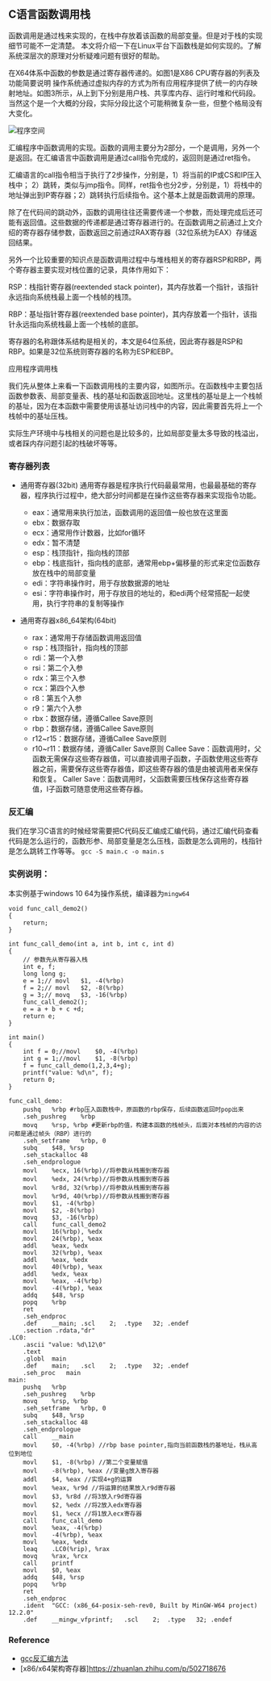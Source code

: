 ## C语言函数调用栈
函数调用是通过栈来实现的，在栈中存放着该函数的局部变量。但是对于栈的实现细节可能不一定清楚。
本文将介绍一下在Linux平台下函数栈是如何实现的。了解系统深层次的原理对分析疑难问题有很好的帮助。

在X64体系中函数的参数是通过寄存器传递的。如图1是X86 CPU寄存器的列表及功能简要说明
操作系统通过虚拟内存的方式为所有应用程序提供了统一的内存映射地址。如图3所示，从上到下分别是用户栈、共享库内存、运行时堆和代码段。当然这个是一个大概的分段，实际分段比这个可能稍微复杂一些，但整个格局没有大变化。

![程序空间](../figures/program_space.png)

汇编程序中函数调用的实现。函数的调用主要分为2部分，一个是调用，另外一个是返回。在汇编语言中函数调用是通过call指令完成的，返回则是通过ret指令。

汇编语言的call指令相当于执行了2步操作，分别是，1）将当前的IP或CS和IP压入栈中； 2）跳转，类似与jmp指令。同样，ret指令也分2步，分别是，1）将栈中的地址弹出到IP寄存器；2）跳转执行后续指令。这个基本上就是函数调用的原理。

除了在代码间的跳动外，函数的调用往往还需要传递一个参数，而处理完成后还可能有返回值。这些数据的传递都是通过寄存器进行的。在函数调用之前通过上文介绍的寄存器存储参数，函数返回之前通过RAX寄存器（32位系统为EAX）存储返回结果。

另外一个比较重要的知识点是函数调用过程中与堆栈相关的寄存器RSP和RBP，两个寄存器主要实现对栈位置的记录，具体作用如下：

RSP：栈指针寄存器(reextended stack pointer)，其内存放着一个指针，该指针永远指向系统栈最上面一个栈帧的栈顶。

RBP：基址指针寄存器(reextended base pointer)，其内存放着一个指针，该指针永远指向系统栈最上面一个栈帧的底部。

寄存器的名称跟体系结构是相关的，本文是64位系统，因此寄存器是RSP和RBP。如果是32位系统则寄存器的名称为ESP和EBP。

应用程序调用栈

我们先从整体上来看一下函数调用栈的主要内容，如图所示。在函数栈中主要包括函数参数表、局部变量表、栈的基址和函数返回地址。这里栈的基址是上一个栈帧的基址，因为在本函数中需要使用该基址访问栈中的内容，因此需要首先将上一个栈帧中的基址压栈。

实际生产环境中与栈相关的问题也是比较多的，比如局部变量太多导致的栈溢出，或者踩内存问题引起的栈破坏等等。

### 寄存器列表
- 通用寄存器(32bit)
通用寄存器是程序执行代码最最常用，也最最基础的寄存器，程序执行过程中，绝大部分时间都是在操作这些寄存器来实现指令功能。
    - eax：通常用来执行加法，函数调用的返回值一般也放在这里面
    - ebx：数据存取
    - ecx：通常用作计数器，比如for循环
    - edx：暂不清楚
    - esp：栈顶指针，指向栈的顶部
    - ebp：栈底指针，指向栈的底部，通常用ebp+偏移量的形式来定位函数存放在栈中的局部变量
    - edi：字符串操作时，用于存放数据源的地址
    - esi：字符串操作时，用于存放目的地址的，和edi两个经常搭配一起使用，执行字符串的复制等操作

- 通用寄存器x86_64架构(64bit)
    - rax：通常用于存储函数调用返回值
    - rsp：栈顶指针，指向栈的顶部
    - rdi：第一个入参
    - rsi：第二个入参
    - rdx：第三个入参
    - rcx：第四个入参
    - r8：第五个入参
    - r9：第六个入参
    - rbx：数据存储，遵循Callee Save原则
    - rbp：数据存储，遵循Callee Save原则
    - r12~r15：数据存储，遵循Callee Save原则
    - r10~r11：数据存储，遵循Caller Save原则
Callee Save：函数调用时，父函数无需保存这些寄存器值，可以直接调用子函数，子函数使用这些寄存器之前，需要保存这些寄存器值，即这些寄存器的值是由被调用者来保存和恢复。
Caller Save：函数调用时，父函数需要压栈保存这些寄存器值，I子函数可随意使用这些寄存器。

### 反汇编
我们在学习C语言的时候经常需要把C代码反汇编成汇编代码，通过汇编代码查看代码是怎么运行的，函数形参、局部变量是怎么压栈，函数是怎么调用的，栈指针是怎么跳转工作等等。
`gcc -S main.c -o main.s`

### 实例说明：
本实例基于windows 10 64为操作系统，编译器为`mingw64`

```
void func_call_demo2()
{
    return;
}

int func_call_demo(int a, int b, int c, int d)
{
    // 参数先从寄存器入栈
    int e, f;
    long long g;
    e = 1;// movl	$1, -4(%rbp)
    f = 2;// movl	$2, -8(%rbp)
    g = 3;// movq	$3, -16(%rbp)
    func_call_demo2();
    e = a + b + c +d;
    return e;
}

int main()
{
    int f = 0;//movl	$0, -4(%rbp)
    int g = 1;//movl	$1, -8(%rbp)
    f = func_call_demo(1,2,3,4+g);
    printf("value: %d\n", f);
    return 0;
}
```

```
func_call_demo:
	pushq	%rbp #rbp压入函数栈中，原函数的rbp保存，后续函数返回时pop出来
	.seh_pushreg	%rbp
	movq	%rsp, %rbp #更新rbp的值，构建本函数的栈帧头，后面对本栈帧的内容的访问都是通过帧头（RBP）进行的
	.seh_setframe	%rbp, 0
	subq	$48, %rsp
	.seh_stackalloc	48
	.seh_endprologue
	movl	%ecx, 16(%rbp)//将参数从栈搬到寄存器
	movl	%edx, 24(%rbp)//将参数从栈搬到寄存器
	movl	%r8d, 32(%rbp)//将参数从栈搬到寄存器
	movl	%r9d, 40(%rbp)//将参数从栈搬到寄存器
	movl	$1, -4(%rbp)
	movl	$2, -8(%rbp)
	movq	$3, -16(%rbp)
	call	func_call_demo2
	movl	16(%rbp), %edx
	movl	24(%rbp), %eax
	addl	%eax, %edx
	movl	32(%rbp), %eax
	addl	%eax, %edx
	movl	40(%rbp), %eax
	addl	%edx, %eax
	movl	%eax, -4(%rbp)
	movl	-4(%rbp), %eax
	addq	$48, %rsp
	popq	%rbp
	ret
	.seh_endproc
	.def	__main;	.scl	2;	.type	32;	.endef
	.section .rdata,"dr"
.LC0:
	.ascii "value: %d\12\0"
	.text
	.globl	main
	.def	main;	.scl	2;	.type	32;	.endef
	.seh_proc	main
main:
	pushq	%rbp
	.seh_pushreg	%rbp
	movq	%rsp, %rbp
	.seh_setframe	%rbp, 0
	subq	$48, %rsp
	.seh_stackalloc	48
	.seh_endprologue
	call	__main
	movl	$0, -4(%rbp) //rbp base pointer,指向当前函数栈的基地址，栈从高位到地位
	movl	$1, -8(%rbp) //第二个变量赋值
	movl	-8(%rbp), %eax //变量g放入寄存器
	addl	$4, %eax //实现4+g的运算
	movl	%eax, %r9d //将运算的结果放入r9d寄存器
	movl	$3, %r8d //将3放入r9d寄存器
	movl	$2, %edx //将2放入edx寄存器
	movl	$1, %ecx //将1放入ecx寄存器
	call	func_call_demo
	movl	%eax, -4(%rbp)
	movl	-4(%rbp), %eax
	movl	%eax, %edx
	leaq	.LC0(%rip), %rax
	movq	%rax, %rcx
	call	printf
	movl	$0, %eax
	addq	$48, %rsp
	popq	%rbp
	ret
	.seh_endproc
	.ident	"GCC: (x86_64-posix-seh-rev0, Built by MinGW-W64 project) 12.2.0"
	.def	__mingw_vfprintf;	.scl	2;	.type	32;	.endef
```
### Reference
- [gcc反汇编方法](https://www.bilibili.com/read/cv13394481)
- [x86/x64架构寄存器]https://zhuanlan.zhihu.com/p/502718676